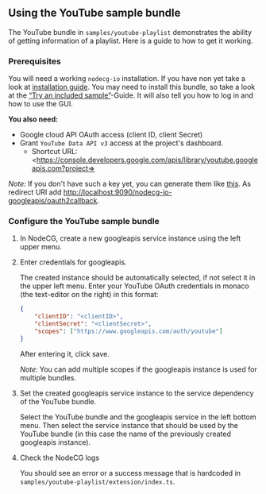## Using the YouTube sample bundle

The YouTube bundle in `samples/youtube-playlist` demonstrates the ability of
getting information of a playlist. Here is a guide to how to get it working.

### Prerequisites

You will need a working `nodecg-io` installation. If you have non yet take a
look at [installation guide](../getting_started/install.md). You may need to
install this bundle, so take a look at the
[“Try an included sample”](../getting_started/try_example_bundle.md)-Guide. It
will also tell you how to log in and how to use the GUI.

**You also need:**

-   Google cloud API OAuth access (client ID, client Secret)
-   Grant `YouTube Data API v3` access at the project's dashboard.
    -   Shortcut URL:
        <https://console.developers.google.com/apis/library/youtube.googleapis.com?project=<project-id>>

_Note:_ If you don't have such a key yet, you can generate them like
[this](https://developers.google.com/identity/protocols/oauth2/web-server#creatingcred).
As redirect URI add <http://localhost:9090/nodecg-io-googleapis/oauth2callback>.

### Configure the YouTube sample bundle

1. In NodeCG, create a new googleapis service instance using the left upper
   menu.

2. Enter credentials for googleapis.

    The created instance should be automatically selected, if not select it in
    the upper left menu. Enter your YouTube OAuth credentials in monaco (the
    text-editor on the right) in this format:

    ```json
    {
        "clientID": "<clientID>",
        "clientSecret": "<clientSecret>",
        "scopes": ["https://www.googleapis.com/auth/youtube"]
    }
    ```

    After entering it, click save.

    _Note:_ You can add multiple scopes if the googleapis instance is used for
    multiple bundles.

3. Set the created googleapis service instance to the service dependency of the
   YouTube bundle.

    Select the YouTube bundle and the googleapis service in the left bottom
    menu. Then select the service instance that should be used by the YouTube
    bundle (in this case the name of the previously created googleapis
    instance).

4. Check the NodeCG logs

    You should see an error or a success message that is hardcoded in
    `samples/youtube-playlist/extension/index.ts`.
